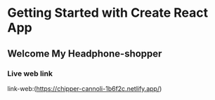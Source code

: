 # Getting Started with Create React App

## Welcome My Headphone-shopper

### Live web link

link-web:(https://chipper-cannoli-1b6f2c.netlify.app/)
